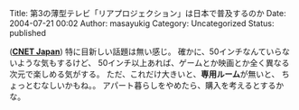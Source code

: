 Title: 第3の薄型テレビ「リアプロジェクション」は日本で普及するのか
Date: 2004-07-21 00:02
Author: masayukig
Category: Uncategorized
Status: published

(**[CNET
Japan](http://japan.cnet.com/column/market/story/0,2000047993,20069904,00.htm)**)
特に目新しい話題は無い感じ。
確かに、50インチなんていらないような気もするけど、
50インチ以上あれば、ゲームとか映画とか全く異なる次元で楽しめる気がする。
ただ、これだけ大きいと、**専用ルーム**が無いと、
ちょっとむなしいかもね。。
アパート暮らしをやめたら、購入を考えるとするかな。

